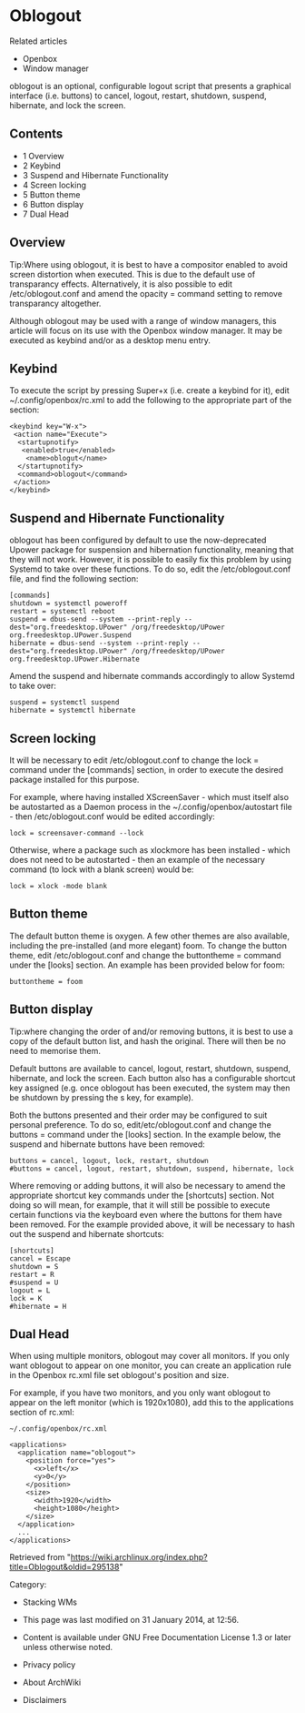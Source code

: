 Oblogout
========

Related articles

-   Openbox
-   Window manager

oblogout is an optional, configurable logout script that presents a
graphical interface (i.e. buttons) to cancel, logout, restart, shutdown,
suspend, hibernate, and lock the screen.

Contents
--------

-   1 Overview
-   2 Keybind
-   3 Suspend and Hibernate Functionality
-   4 Screen locking
-   5 Button theme
-   6 Button display
-   7 Dual Head

Overview
--------

Tip:Where using oblogout, it is best to have a compositor enabled to
avoid screen distortion when executed. This is due to the default use of
transparancy effects. Alternatively, it is also possible to edit
/etc/oblogout.conf and amend the opacity = command setting to remove
transparancy altogether.

Although oblogout may be used with a range of window managers, this
article will focus on its use with the Openbox window manager. It may be
executed as keybind and/or as a desktop menu entry.

Keybind
-------

To execute the script by pressing Super+x (i.e. create a keybind for
it), edit ~/.config/openbox/rc.xml to add the following to the
appropriate part of the <keyboard> section:

    <keybind key="W-x">
     <action name="Execute">
      <startupnotify>
       <enabled>true</enabled>
        <name>oblogut</name>
      </startupnotify>
      <command>oblogout</command>
     </action>
    </keybind>

Suspend and Hibernate Functionality
-----------------------------------

oblogout has been configured by default to use the now-deprecated Upower
package for suspension and hibernation functionality, meaning that they
will not work. However, it is possible to easily fix this problem by
using Systemd to take over these functions. To do so, edit the
/etc/oblogout.conf file, and find the following section:

    [commands]
    shutdown = systemctl poweroff
    restart = systemctl reboot
    suspend = dbus-send --system --print-reply --dest="org.freedesktop.UPower" /org/freedesktop/UPower org.freedesktop.UPower.Suspend
    hibernate = dbus-send --system --print-reply --dest="org.freedesktop.UPower" /org/freedesktop/UPower org.freedesktop.UPower.Hibernate

Amend the suspend and hibernate commands accordingly to allow Systemd to
take over:

    suspend = systemctl suspend
    hibernate = systemctl hibernate

Screen locking
--------------

It will be necessary to edit /etc/oblogout.conf to change the lock =
command under the [commands] section, in order to execute the desired
package installed for this purpose.

For example, where having installed XScreenSaver - which must itself
also be autostarted as a Daemon process in the
~/.config/openbox/autostart file - then /etc/oblogout.conf would be
edited accordingly:

    lock = screensaver-command --lock

Otherwise, where a package such as xlockmore has been installed - which
does not need to be autostarted - then an example of the necessary
command (to lock with a blank screen) would be:

    lock = xlock -mode blank

Button theme
------------

The default button theme is oxygen. A few other themes are also
available, including the pre-installed (and more elegant) foom. To
change the button theme, edit /etc/oblogout.conf and change the
buttontheme = command under the [looks] section. An example has been
provided below for foom:

    buttontheme = foom

Button display
--------------

Tip:where changing the order of and/or removing buttons, it is best to
use a copy of the default button list, and hash the original. There will
then be no need to memorise them.

Default buttons are available to cancel, logout, restart, shutdown,
suspend, hibernate, and lock the screen. Each button also has a
configurable shortcut key assigned (e.g. once oblogout has been
executed, the system may then be shutdown by pressing the s key, for
example).

Both the buttons presented and their order may be configured to suit
personal preference. To do so, edit/etc/oblogout.conf and change the
buttons = command under the [looks] section. In the example below, the
suspend and hibernate buttons have been removed:

    buttons = cancel, logout, lock, restart, shutdown
    #buttons = cancel, logout, restart, shutdown, suspend, hibernate, lock

Where removing or adding buttons, it will also be necessary to amend the
appropriate shortcut key commands under the [shortcuts] section. Not
doing so will mean, for example, that it will still be possible to
execute certain functions via the keyboard even where the buttons for
them have been removed. For the example provided above, it will be
necessary to hash out the suspend and hibernate shortcuts:

    [shortcuts]
    cancel = Escape
    shutdown = S
    restart = R
    #suspend = U
    logout = L
    lock = K
    #hibernate = H

Dual Head
---------

When using multiple monitors, oblogout may cover all monitors. If you
only want oblogout to appear on one monitor, you can create an
application rule in the Openbox rc.xml file set oblogout's position and
size.

For example, if you have two monitors, and you only want oblogout to
appear on the left monitor (which is 1920x1080), add this to the
applications section of rc.xml:

    ~/.config/openbox/rc.xml

    <applications>
      <application name="oblogout">
        <position force="yes">
          <x>left</x>
          <y>0</y>
        </position>
        <size>
          <width>1920</width>
          <height>1080</height>
        </size>
      </application>
      ...
    </applications>

Retrieved from
"https://wiki.archlinux.org/index.php?title=Oblogout&oldid=295138"

Category:

-   Stacking WMs

-   This page was last modified on 31 January 2014, at 12:56.
-   Content is available under GNU Free Documentation License 1.3 or
    later unless otherwise noted.
-   Privacy policy
-   About ArchWiki
-   Disclaimers
